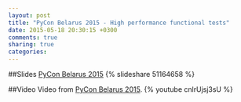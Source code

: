 ```yaml
---
layout: post
title: "PyCon Belarus 2015 - High performance functional tests"
date: 2015-05-18 20:30:15 +0300
comments: true
sharing: true
categories:
---
```


##Slides
<a
href="https://dev.by/lenta/main/pycon-prezentatsii-dokladov">PyCon Belarus 2015</a>
{% slideshare 51164658 %}

##Video
Video from <a href="http://by.pycon.org/english/">PyCon Belarus 2015</a>.
{% youtube cnlrUjsj3sU %}